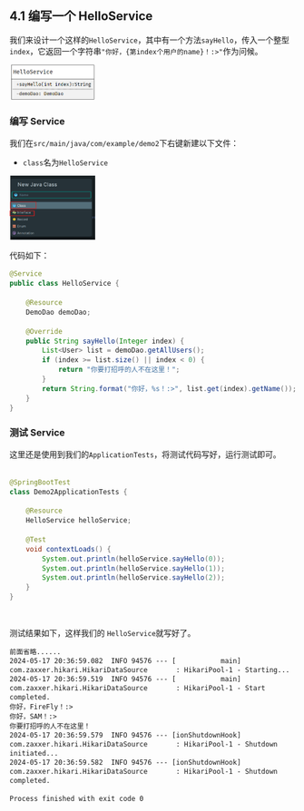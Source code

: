 ## 4.1 编写一个 HelloService

我们来设计一个这样的`HelloService`，其中有一个方法`sayHello`，传入一个整型`index`，它返回一个字符串`"你好，{第index个用户的name}！:>"`作为问候。

<img style="width:30%" src="./images/helloservice_uml.png">

### 编写 Service

我们在`src/main/java/com/example/demo2`下右键新建以下文件：
- `class`名为`HelloService`

<img style="width:30%" src="./images/new_class.png">

代码如下：

```java
@Service
public class HelloService {

    @Resource
    DemoDao demoDao;

    @Override
    public String sayHello(Integer index) {
        List<User> list = demoDao.getAllUsers();
        if (index >= list.size() || index < 0) {
            return "你要打招呼的人不在这里！";
        }
        return String.format("你好，%s！:>", list.get(index).getName());
    }
}
```

### 测试 Service
这里还是使用到我们的`ApplicationTests`，将测试代码写好，运行测试即可。

```java

@SpringBootTest
class Demo2ApplicationTests {

    @Resource
    HelloService helloService;

    @Test
    void contextLoads() {
        System.out.println(helloService.sayHello(0));
        System.out.println(helloService.sayHello(1));
        System.out.println(helloService.sayHello(2));
    }
}
```
</br>

测试结果如下，这样我们的 `HelloService`就写好了。
```
前面省略......
2024-05-17 20:36:59.082  INFO 94576 --- [           main] com.zaxxer.hikari.HikariDataSource       : HikariPool-1 - Starting...
2024-05-17 20:36:59.519  INFO 94576 --- [           main] com.zaxxer.hikari.HikariDataSource       : HikariPool-1 - Start completed.
你好，FireFly！:>
你好，SAM！:>
你要打招呼的人不在这里！
2024-05-17 20:36:59.579  INFO 94576 --- [ionShutdownHook] com.zaxxer.hikari.HikariDataSource       : HikariPool-1 - Shutdown initiated...
2024-05-17 20:36:59.582  INFO 94576 --- [ionShutdownHook] com.zaxxer.hikari.HikariDataSource       : HikariPool-1 - Shutdown completed.

Process finished with exit code 0
```
